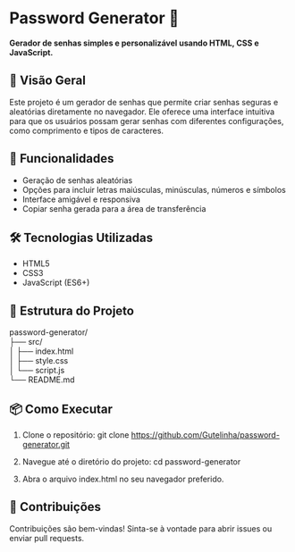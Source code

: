 # Password Generator 🔐

**Gerador de senhas simples e personalizável usando HTML, CSS e JavaScript.**

## 📌 Visão Geral

Este projeto é um gerador de senhas que permite criar senhas seguras e aleatórias diretamente no navegador. Ele oferece uma interface intuitiva para que os usuários possam gerar senhas com diferentes configurações, como comprimento e tipos de caracteres.

## 🚀 Funcionalidades

- Geração de senhas aleatórias
- Opções para incluir letras maiúsculas, minúsculas, números e símbolos
- Interface amigável e responsiva
- Copiar senha gerada para a área de transferência

## 🛠️ Tecnologias Utilizadas

- HTML5
- CSS3
- JavaScript (ES6+)

## 📁 Estrutura do Projeto
password-generator/  
├── src/  
│ ├── index.html  
│ ├── style.css  
│ └── script.js  
└── README.md  

## 📦 Como Executar

1. Clone o repositório:
   git clone https://github.com/Gutelinha/password-generator.git

2. Navegue até o diretório do projeto:
   cd password-generator

3. Abra o arquivo index.html no seu navegador preferido.

## 🤝 Contribuições

Contribuições são bem-vindas! Sinta-se à vontade para abrir issues ou enviar pull requests.
